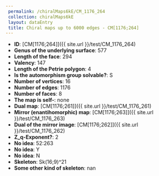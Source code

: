 ```yaml
--- 
 permalink: /chiralMaps6kE/CM_1176_264 
 collection: chiralMaps6kE
 layout: dataEntry
 title: Chiral maps up to 6000 edges - CM[1176;264]
---
```


- **ID**: [CM[1176;264]]({{ site.url }}/test/CM_1176_264)
- **Genus of the underlying surface**: 577
- **Length of the face**: 294
- **Valency**: 147
- **Length of the Petrie polygon**: 4
- **Is the automorphism group solvable?**: S
- **Number of vertices**: 16
- **Number of edges**: 1176
- **Number of faces**: 8
- **The map is self-**: none
- **Dual map**: [CM[1176;261]]({{ site.url }}/test/CM_1176_261)
- **Mirror (enantihomorphic) map**: [CM[1176;263]]({{ site.url }}/test/CM_1176_263)
- **Dual of the mirror image**: [CM[1176;262]]({{ site.url }}/test/CM_1176_262)
- **Z_q-Exponent?**: 2
- **No idea**:  52:263
- **No idea**: Y
- **No idea**: N
- **Skeleton**: Sk(16;9)^21
- **Some other kind of skeleton**: nan
